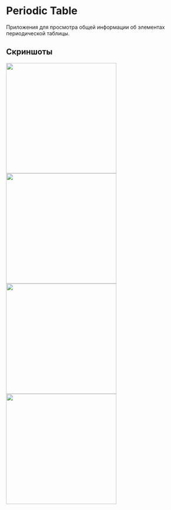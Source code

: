 # Periodic Table
Приложения для просмотра общей информации об элементах периодической таблицы.

## Скриншоты 
<div>
  <img src="app/art/home.png" width="300" />
  <img src="app/art/hydrogen.png" width="300" />
  <img src="app/art/carbon.png" width="300" />
  <img src="app/art/lithium.png" width="300" />
</div>
